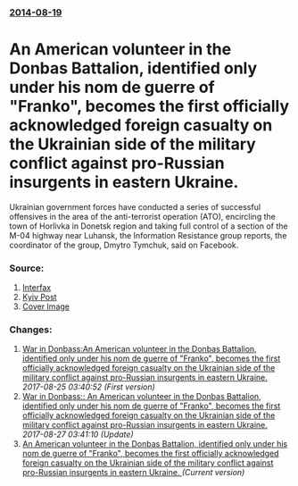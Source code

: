### [2014-08-19](/news/2014/08/19/index.md)

# An American volunteer in the Donbas Battalion, identified only under his nom de guerre of "Franko", becomes the first officially acknowledged foreign casualty on the Ukrainian side of the military conflict against pro-Russian insurgents in eastern Ukraine. 

Ukrainian government forces have conducted a series of successful offensives in the area of the anti-terrorist operation (ATO), encircling the town of Horlivka in Donetsk region and taking full control of a section of the M-04 highway near Luhansk, the Information Resistance group reports, the coordinator of the group, Dmytro Tymchuk, said on Facebook.


### Source:

1. [Interfax](http://en.interfax.com.ua/news/general/218873.html)
2. [Kyiv Post](http://www.kyivpost.com/content/ukraine/american-donbas-battalion-member-dies-in-fierce-fighting-near-donetsk-city-361285.html)
2. [Cover Image](http://images.interfax.com.ua/img/2107_172838.jpg)

### Changes:

1. [War in Donbass:An American volunteer in the Donbas Battalion, identified only under his nom de guerre of "Franko", becomes the first officially acknowledged foreign casualty on the Ukrainian side of the military conflict against pro-Russian insurgents in eastern Ukraine. ](/news/2014/08/19/war-in-donbass-pan-american-volunteer-in-the-donbas-battalion-identified-only-under-his-nom-de-guerre-of-franko-becomes-the-first-offici.md) _2017-08-25 03:40:52 (First version)_
2. [War in Donbass:: An American volunteer in the Donbas Battalion, identified only under his nom de guerre of "Franko", becomes the first officially acknowledged foreign casualty on the Ukrainian side of the military conflict against pro-Russian insurgents in eastern Ukraine. ](/news/2014/08/19/war-in-donbass-an-american-volunteer-in-the-donbas-battalion-identified-only-under-his-nom-de-guerre-of-franko-becomes-the-first-offic.md) _2017-08-27 03:41:10 (Update)_
2. [An American volunteer in the Donbas Battalion, identified only under his nom de guerre of "Franko", becomes the first officially acknowledged foreign casualty on the Ukrainian side of the military conflict against pro-Russian insurgents in eastern Ukraine. ](/news/2014/08/19/an-american-volunteer-in-the-donbas-battalion-identified-only-under-his-nom-de-guerre-of-franko-becomes-the-first-officially-acknowledge.md) _(Current version)_
